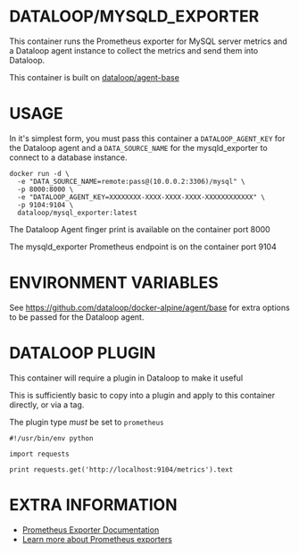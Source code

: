 DATALOOP/MYSQLD_EXPORTER
========================

This container runs the Prometheus exporter for MySQL server metrics and a Dataloop agent instance to collect the metrics and send them into Dataloop.

This container is built on [dataloop/agent-base](https://github.com/dataloop/docker-alpine/agent/base)


USAGE
=====

In it's simplest form, you must pass this container a `DATALOOP_AGENT_KEY` for the Dataloop agent and a `DATA_SOURCE_NAME` for the mysqld_exporter to connect to a database instance.

```
docker run -d \
  -e "DATA_SOURCE_NAME=remote:pass@(10.0.0.2:3306)/mysql" \
  -p 8000:8000 \
  -e "DATALOOP_AGENT_KEY=XXXXXXXX-XXXX-XXXX-XXXX-XXXXXXXXXXXX" \
  -p 9104:9104 \
  dataloop/mysql_exporter:latest
```

The Dataloop Agent finger print is available on the container port 8000

The mysqld_exporter Prometheus endpoint is on the container port 9104


ENVIRONMENT VARIABLES
=====================

See https://github.com/dataloop/docker-alpine/agent/base for extra options to be passed for the Dataloop agent.


DATALOOP PLUGIN
===============

This container will require a plugin in Dataloop to make it useful

This is sufficiently basic to copy into a plugin and apply to this container directly, or via a tag.

The plugin type *must* be set to `prometheus`

```
#!/usr/bin/env python

import requests

print requests.get('http://localhost:9104/metrics').text
```


EXTRA INFORMATION
=================

* [Prometheus Exporter Documentation](https://github.com/prometheus/mysqld_exporter)
* [Learn more about Prometheus exporters](https://prometheus.io/docs/instrumenting/exporters/)
